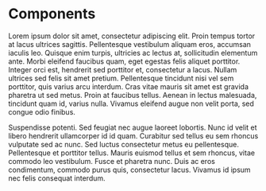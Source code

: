 # Components

Lorem ipsum dolor sit amet, consectetur adipiscing elit. Proin tempus tortor at lacus ultrices sagittis. Pellentesque vestibulum aliquam eros, accumsan iaculis leo. Quisque enim turpis, ultricies ac lectus at, sollicitudin elementum ante. Morbi eleifend faucibus quam, eget egestas felis aliquet porttitor. Integer orci est, hendrerit sed porttitor et, consectetur a lacus. Nullam ultrices sed felis sit amet pretium. Pellentesque tincidunt nisi vel sem porttitor, quis varius arcu interdum. Cras vitae mauris sit amet est gravida pharetra ut sed metus. Proin at faucibus tellus. Aenean in lectus malesuada, tincidunt quam id, varius nulla. Vivamus eleifend augue non velit porta, sed congue odio finibus.

Suspendisse potenti. Sed feugiat nec augue laoreet lobortis. Nunc id velit et libero hendrerit ullamcorper id id quam. Curabitur sed tellus eu sem rhoncus vulputate sed ac nunc. Sed luctus consectetur metus eu pellentesque. Pellentesque et porttitor tellus. Mauris euismod tellus et sem rhoncus, vitae commodo leo vestibulum. Fusce et pharetra nunc. Duis ac eros condimentum, commodo purus quis, consectetur lacus. Vivamus id ipsum nec felis consequat interdum.